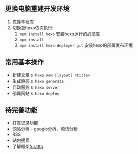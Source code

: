 ## 更换电脑重建开发环境
1.  克隆本仓库
2.  切换至hexo依次执行:
    1.  `npm install hexo` 安装hexo运行的必须库
    2.  `npm install`
    3.  `npm install hexo-deployer-git` 安装hexo的部属发布环境

## 常用基本操作
*   新建文章  `$ hexo new [layout] <title>`
*   生成静态  `$ hexo generate`
*   启动服务  `$ hexo server`
*   部属网站  `$ hexo deploy`

## 待完善功能
*   打赏记录功能
*   网站分析 - google分析、腾讯分析
*   RSS
*   站内搜素
*   了解框架[furatto](http://icalialabs.github.io/furatto/)
